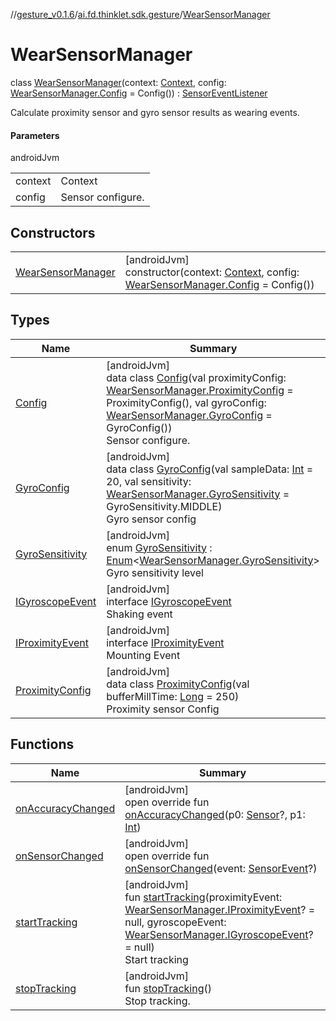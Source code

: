 //[gesture_v0.1.6](../../../index.md)/[ai.fd.thinklet.sdk.gesture](../index.md)/[WearSensorManager](index.md)

# WearSensorManager

class [WearSensorManager](index.md)(context: [Context](https://developer.android.com/reference/kotlin/android/content/Context.html), config: [WearSensorManager.Config](-config/index.md) = Config()) : [SensorEventListener](https://developer.android.com/reference/kotlin/android/hardware/SensorEventListener.html)

Calculate proximity sensor and gyro sensor results as wearing events.

#### Parameters

androidJvm

| | |
|---|---|
| context | Context |
| config | Sensor configure. |

## Constructors

| | |
|---|---|
| [WearSensorManager](-wear-sensor-manager.md) | [androidJvm]<br>constructor(context: [Context](https://developer.android.com/reference/kotlin/android/content/Context.html), config: [WearSensorManager.Config](-config/index.md) = Config()) |

## Types

| Name | Summary |
|---|---|
| [Config](-config/index.md) | [androidJvm]<br>data class [Config](-config/index.md)(val proximityConfig: [WearSensorManager.ProximityConfig](-proximity-config/index.md) = ProximityConfig(), val gyroConfig: [WearSensorManager.GyroConfig](-gyro-config/index.md) = GyroConfig())<br>Sensor configure. |
| [GyroConfig](-gyro-config/index.md) | [androidJvm]<br>data class [GyroConfig](-gyro-config/index.md)(val sampleData: [Int](https://kotlinlang.org/api/latest/jvm/stdlib/kotlin/-int/index.html) = 20, val sensitivity: [WearSensorManager.GyroSensitivity](-gyro-sensitivity/index.md) = GyroSensitivity.MIDDLE)<br>Gyro sensor config |
| [GyroSensitivity](-gyro-sensitivity/index.md) | [androidJvm]<br>enum [GyroSensitivity](-gyro-sensitivity/index.md) : [Enum](https://kotlinlang.org/api/latest/jvm/stdlib/kotlin/-enum/index.html)&lt;[WearSensorManager.GyroSensitivity](-gyro-sensitivity/index.md)&gt; <br>Gyro sensitivity level |
| [IGyroscopeEvent](-i-gyroscope-event/index.md) | [androidJvm]<br>interface [IGyroscopeEvent](-i-gyroscope-event/index.md)<br>Shaking event |
| [IProximityEvent](-i-proximity-event/index.md) | [androidJvm]<br>interface [IProximityEvent](-i-proximity-event/index.md)<br>Mounting Event |
| [ProximityConfig](-proximity-config/index.md) | [androidJvm]<br>data class [ProximityConfig](-proximity-config/index.md)(val bufferMillTime: [Long](https://kotlinlang.org/api/latest/jvm/stdlib/kotlin/-long/index.html) = 250)<br>Proximity sensor Config |

## Functions

| Name | Summary |
|---|---|
| [onAccuracyChanged](on-accuracy-changed.md) | [androidJvm]<br>open override fun [onAccuracyChanged](on-accuracy-changed.md)(p0: [Sensor](https://developer.android.com/reference/kotlin/android/hardware/Sensor.html)?, p1: [Int](https://kotlinlang.org/api/latest/jvm/stdlib/kotlin/-int/index.html)) |
| [onSensorChanged](on-sensor-changed.md) | [androidJvm]<br>open override fun [onSensorChanged](on-sensor-changed.md)(event: [SensorEvent](https://developer.android.com/reference/kotlin/android/hardware/SensorEvent.html)?) |
| [startTracking](start-tracking.md) | [androidJvm]<br>fun [startTracking](start-tracking.md)(proximityEvent: [WearSensorManager.IProximityEvent](-i-proximity-event/index.md)? = null, gyroscopeEvent: [WearSensorManager.IGyroscopeEvent](-i-gyroscope-event/index.md)? = null)<br>Start tracking |
| [stopTracking](stop-tracking.md) | [androidJvm]<br>fun [stopTracking](stop-tracking.md)()<br>Stop tracking. |
